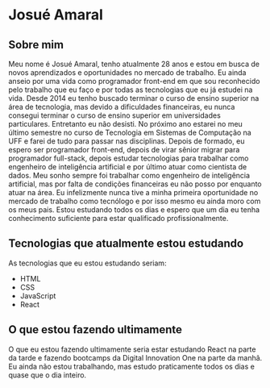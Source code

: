# Josué Amaral
## Sobre mim
Meu nome é Josué Amaral, tenho atualmente 28 anos e estou em busca de novos aprendizados e oportunidades no mercado de trabalho. 
Eu ainda anseio por uma vida como programador front-end em que sou reconhecido pelo trabalho que eu faço e por todas as tecnologias
que eu já estudei na vida. Desde 2014 eu tenho buscado terminar o curso de ensino superior na área de tecnologia, mas devido a 
dificuldades financeiras, eu nunca consegui terminar o curso de ensino superior em universidades particulares. Entretanto eu não 
desisti. No próximo ano estarei no meu último semestre no curso de Tecnologia em Sistemas de Computação na UFF e farei de tudo para
passar nas disciplinas. Depois de formado, eu espero ser programador front-end, depois de virar sênior migrar para programador 
full-stack, depois estudar tecnologias para trabalhar como engenheiro de inteligência artificial e por último atuar como 
cientista de dados. Meu sonho sempre foi trabalhar como engenheiro de inteligência artificial, mas por falta de condições 
financeiras eu não posso por enquanto atuar na área. Eu infelizmente nunca tive a minha primeira oportunidade no mercado de 
trabalho como tecnólogo e por isso mesmo eu ainda moro com os meus pais. Estou estudando todos os dias e espero que um dia eu tenha
conhecimento suficiente para estar qualificado profissionalmente.

## Tecnologias que atualmente estou estudando
As tecnologias que eu estou estudando seriam:
- HTML
- CSS
- JavaScript
- React

## O que estou fazendo ultimamente
O que eu estou fazendo ultimamente seria estar estudando React na parte da tarde e fazendo bootcamps da Digital Innovation One na 
parte da manhã. Eu ainda não estou trabalhando, mas estudo praticamente todos os dias e quase que o dia inteiro.
